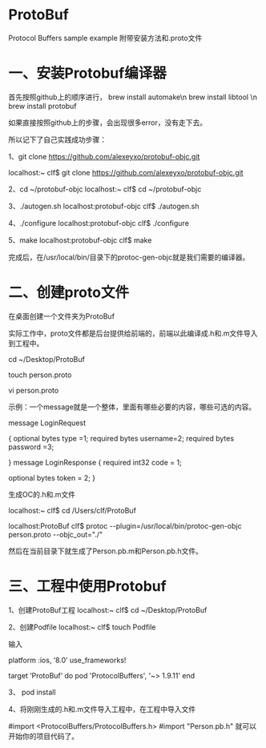 # ProtoBuf
Protocol Buffers sample example
附带安装方法和.proto文件

# 一、安装Protobuf编译器

首先按照github上的顺序进行，
brew install automake\n
brew install libtool \n
brew install protobuf

如果直接按照github上的步骤，会出现很多error，没有走下去。

所以记下了自己实践成功步骤：

1、git clone https://github.com/alexeyxo/protobuf-objc.git

localhost:~ clf$ git clone https://github.com/alexeyxo/protobuf-objc.git

2、cd ~/protobuf-objc
localhost:~ clf$ cd ~/protobuf-objc

3、./autogen.sh
localhost:protobuf-objc clf$ ./autogen.sh


4、./configure
localhost:protobuf-objc clf$ ./configure

5、make
localhost:protobuf-objc clf$ make


完成后，在/usr/local/bin/目录下的protoc-gen-objc就是我们需要的编译器。

# 二、创建proto文件

在桌面创建一个文件夹为ProtoBuf

实际工作中，proto文件都是后台提供给前端的，前端以此编译成.h和.m文件导入到工程中。

cd ~/Desktop/ProtoBuf

touch person.proto

vi person.proto

示例：一个message就是一个整体，里面有哪些必要的内容，哪些可选的内容。

message LoginRequest

{
optional bytes type =1;
required bytes username=2;
required bytes password =3;

}
message LoginResponse
{
required int32 code = 1;

optional bytes token = 2;
}

生成OC的.h和.m文件

localhost:~ clf$ cd /Users/clf/ProtoBuf

localhost:ProtoBuf clf$ protoc --plugin=/usr/local/bin/protoc-gen-objc person.proto --objc_out="./"


然后在当前目录下就生成了Person.pb.m和Person.pb.h文件。


# 三、工程中使用Protobuf

1、创建ProtoBuf工程
localhost:~ clf$ cd ~/Desktop/ProtoBuf

2、创建Podfile
localhost:~ clf$ touch Podfile

输入

platform :ios, ‘8.0’
use_frameworks!

target ‘ProtoBuf’ do
   pod 'ProtocolBuffers', '~> 1.9.11'
end

3、
pod install

4、将刚刚生成的.h和.m文件导入工程中，在工程中导入文件

#import <ProtocolBuffers/ProtocolBuffers.h>
#import "Person.pb.h"
就可以开始你的项目代码了。
   
